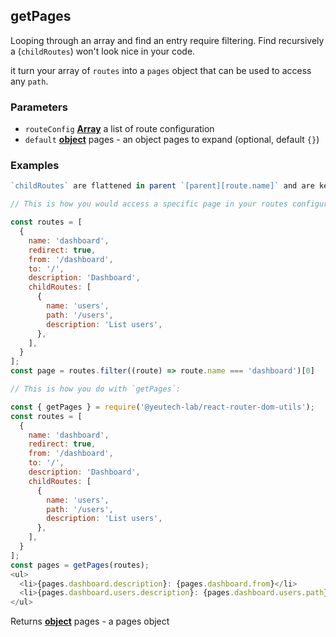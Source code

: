 <!-- Generated by documentation.js. Update this documentation by updating the source code. -->

## getPages

Looping through an array and find an entry require filtering. Find recursively a (`childRoutes`) won't look nice in your code.

it turn your array of `routes` into a `pages` object that can be used to access any `path`.

### Parameters

-   `routeConfig` **[Array][1]** a list of route configuration
-   `default` **[object][2]** pages - an object pages to expand (optional, default `{}`)

### Examples

```javascript
`childRoutes` are flattened in parent `[parent][route.name]` and are kept in `[parent].childRoutes` for faster accessibility.

// This is how you would access a specific page in your routes configuration array:

const routes = [
  {
    name: 'dashboard',
    redirect: true,
    from: '/dashboard',
    to: '/',
    description: 'Dashboard',
    childRoutes: [
      {
        name: 'users',
        path: '/users',
        description: 'List users',
      },
    ],
  }
];
const page = routes.filter((route) => route.name === 'dashboard')[0]

// This is how you do with `getPages`:

const { getPages } = require('@yeutech-lab/react-router-dom-utils');
const routes = [
  {
    name: 'dashboard',
    redirect: true,
    from: '/dashboard',
    to: '/',
    description: 'Dashboard',
    childRoutes: [
      {
        name: 'users',
        path: '/users',
        description: 'List users',
      },
    ],
  }
];
const pages = getPages(routes);
<ul>
  <li>{pages.dashboard.description}: {pages.dashboard.from}</li>
  <li>{pages.dashboard.users.description}: {pages.dashboard.users.path}</li>
</ul>
```

Returns **[object][2]** pages - a pages object

[1]: https://developer.mozilla.org/docs/Web/JavaScript/Reference/Global_Objects/Array

[2]: https://developer.mozilla.org/docs/Web/JavaScript/Reference/Global_Objects/Object
